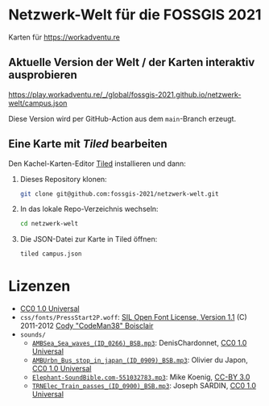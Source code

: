 # Netzwerk-Welt für die FOSSGIS 2021

Karten für https://workadventu.re

## Aktuelle Version der Welt / der Karten interaktiv ausprobieren

https://play.workadventu.re/_/global/fossgis-2021.github.io/netzwerk-welt/campus.json

Diese Version wird per GitHub-Action aus dem `main`-Branch erzeugt.

## Eine Karte mit _Tiled_ bearbeiten

Den Kachel-Karten-Editor [Tiled](https://www.mapeditor.org/) installieren und dann:

1. Dieses Repository klonen:
   ```bash
   git clone git@github.com:fossgis-2021/netzwerk-welt.git
   ```
2. In das lokale Repo-Verzeichnis wechseln:
   ```bash
   cd netzwerk-welt
   ```
3. Die JSON-Datei zur Karte in Tiled öffnen:
   ```bash
   tiled campus.json
   ```

# Lizenzen

* [CC0 1.0 Universal](https://creativecommons.org/publicdomain/zero/1.0/)
* `css/fonts/PressStart2P.woff`: [SIL Open Font License, Version 1.1](https://opensource.org/licenses/OFL-1.1) (C) 2011-2012 [Cody "CodeMan38" Boisclair](https://www.dafont.com/press-start-2p.font)
* `sounds/`
    * [`AMBSea_Sea_waves_(ID_0266)_BSB.mp3`](https://bigsoundbank.com/detail-0266-sea-waves.html): DenisChardonnet, [CC0 1.0 Universal](https://creativecommons.org/publicdomain/zero/1.0/)
    * [`AMBUrbn_Bus_stop_in_japan_(ID_0909)_BSB.mp3`](https://bigsoundbank.com/detail-0909-bus-stop-in-japan.html): Olivier du Japon, [CC0 1.0 Universal](https://creativecommons.org/publicdomain/zero/1.0/)
    * [`Elephant-SoundBible.com-551032783.mp3`](https://soundbible.com/1140-Elephant.html): Mike Koenig, [CC-BY 3.0](https://creativecommons.org/licenses/by/3.0/)
    * [`TRNElec_Train_passes_(ID_0900)_BSB.mp3`](https://bigsoundbank.com/detail-0900-train-passes.html): Joseph SARDIN, [CC0 1.0 Universal](https://creativecommons.org/publicdomain/zero/1.0/)
